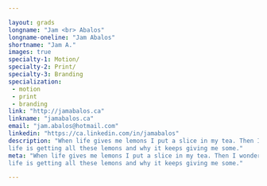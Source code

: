 ```yaml
---

layout: grads
longname: "Jam <br> Abalos"
longname-oneline: "Jam Abalos"
shortname: "Jam A."
images: true
specialty-1: Motion/
specialty-2: Print/
specialty-3: Branding
specialization:
 - motion
 - print
 - branding
link: "http://jamabalos.ca"
linkname: "jamabalos.ca"
email: "jam.abalos@hotmail.com"
linkedin: "https://ca.linkedin.com/in/jamabalos"
description: "When life gives me lemons I put a slice in my tea. Then I wonder where
life is getting all these lemons and why it keeps giving me some."
meta: "When life gives me lemons I put a slice in my tea. Then I wonder where
life is getting all these lemons and why it keeps giving me some."

---
```

